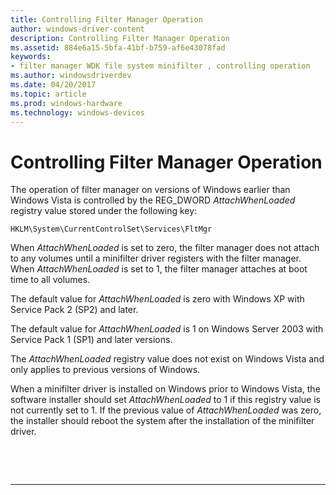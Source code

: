 ```yaml
---
title: Controlling Filter Manager Operation
author: windows-driver-content
description: Controlling Filter Manager Operation
ms.assetid: 884e6a15-5bfa-41bf-b759-af6e43078fad
keywords:
- filter manager WDK file system minifilter , controlling operation
ms.author: windowsdriverdev
ms.date: 04/20/2017
ms.topic: article
ms.prod: windows-hardware
ms.technology: windows-devices
---
```


# Controlling Filter Manager Operation


The operation of filter manager on versions of Windows earlier than Windows Vista is controlled by the REG\_DWORD *AttachWhenLoaded* registry value stored under the following key:

```
HKLM\System\CurrentControlSet\Services\FltMgr
```

When *AttachWhenLoaded* is set to zero, the filter manager does not attach to any volumes until a minifilter driver registers with the filter manager. When *AttachWhenLoaded* is set to 1, the filter manager attaches at boot time to all volumes.

The default value for *AttachWhenLoaded* is zero with Windows XP with Service Pack 2 (SP2) and later.

The default value for *AttachWhenLoaded* is 1 on Windows Server 2003 with Service Pack 1 (SP1) and later versions.

The *AttachWhenLoaded* registry value does not exist on Windows Vista and only applies to previous versions of Windows.

When a minifilter driver is installed on Windows prior to Windows Vista, the software installer should set *AttachWhenLoaded* to 1 if this registry value is not currently set to 1. If the previous value of *AttachWhenLoaded* was zero, the installer should reboot the system after the installation of the minifilter driver.

 

 


--------------------


